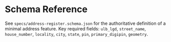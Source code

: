# Schema Reference

See `specs/address-register.schema.json` for the authoritative definition of a minimal address feature. Key required fields: `ulb_lgd`, `street_name`, `house_number`, `locality`, `city`, `state`, `pin`, `primary_digipin`, `geometry`.
